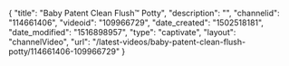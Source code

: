 {
    "title": "Baby Patent Clean Flush&trade; Potty",
    "description": "",
    "channelid": "114661406",
    "videoid": "109966729",
    "date_created": "1502518181",
    "date_modified": "1516898957",
    "type": "captivate",
    "layout": "channelVideo",
    "url": "\/latest-videos\/baby-patent-clean-flush-potty\/114661406-109966729"
}
